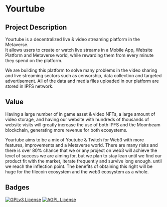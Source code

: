 # Yourtube


## Project Description

Yourtube is a decentralized live & video streaming platform in the Metaverse. <br />
It allows users to create or watch live streams in a Mobile App, Website Platform and Metaverse world, while rewarding them from every minute they spend on the platform.<br />

We are building this platform to solve many problems in the video sharing and live streaming sectors such as censorship, data collection and targeted advertisement. All of the data and media files uploaded in our platform are stored in IPFS network.

## Value

Having a large number of in game asset & video NFTs, a large amount of video storage, and having our website with hundreds of thousands of website visits will greatly increase the use of both IPFS and the Moonbeam blockchain, generating more revenue for both ecosystems. <br />

Yourtube aims to be a mix of Youtube & Twitch for Web3 with more features, improvements and a Metaverse world. There are many risks and there is over 80% chance that we or any project on web3 will achieve the level of success we are aiming for, but we plan to stay lean until we find our product fit with the market, iterate frequently and survive long enough. until we reach the inflection point. The benefits of obtaining this right will be huge for the filecoin ecosystem and the web3 ecosystem as a whole.

## Badges

[![GPLv3 License](https://img.shields.io/badge/License-GPL%20v3-yellow.svg)](https://opensource.org/licenses/)
[![AGPL License](https://img.shields.io/badge/license-AGPL-blue.svg)](http://www.gnu.org/licenses/agpl-3.0)